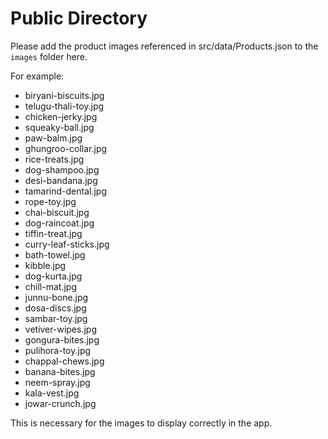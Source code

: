# Public Directory

Please add the product images referenced in src/data/Products.json to the `images` folder here.

For example:
- biryani-biscuits.jpg
- telugu-thali-toy.jpg
- chicken-jerky.jpg
- squeaky-ball.jpg
- paw-balm.jpg
- ghungroo-collar.jpg
- rice-treats.jpg
- dog-shampoo.jpg
- desi-bandana.jpg
- tamarind-dental.jpg
- rope-toy.jpg
- chai-biscuit.jpg
- dog-raincoat.jpg
- tiffin-treat.jpg
- curry-leaf-sticks.jpg
- bath-towel.jpg
- kibble.jpg
- dog-kurta.jpg
- chill-mat.jpg
- junnu-bone.jpg
- dosa-discs.jpg
- sambar-toy.jpg
- vetiver-wipes.jpg
- gongura-bites.jpg
- pulihora-toy.jpg
- chappal-chews.jpg
- banana-bites.jpg
- neem-spray.jpg
- kala-vest.jpg
- jowar-crunch.jpg

This is necessary for the images to display correctly in the app.
